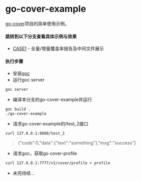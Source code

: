 # go-cover-example

[go-cover](https://github.com/lamber92/go-cover)项目的简单使用示例。


#### 跳转到以下分支查看具体示例与效果

- [CASE1](https://github.com/lamber92/go-cover-example/tree/feature/test_2_api) - 全量/增量覆盖率报告及中间文件展示


#### 执行步骤

- 安装[goc](https://github.com/qiniu/goc)
- 运行goc server
```shell
goc server
```
- 编译本分支的go-cover-example并运行
```shell
goc build .
./go-cover-example
```
- 请求go-cover-example的/test_2接口
```shell
curl 127.0.0.1:8080/test_2
```
> {"code":0,"data":{"text":"something"},"msg":"success"}
- 请求goc，获取go cover-profile
```shell
curl 127.0.0.1:7777/v1/cover/profile > profile
```
- 未完待续...